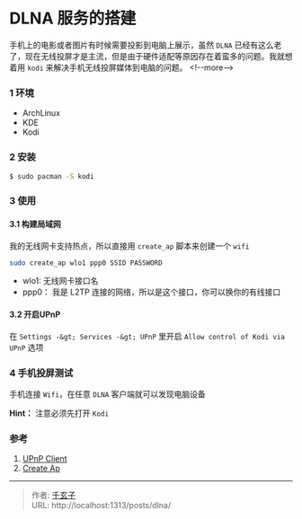 # DLNA 服务的搭建


手机上的电影或者图片有时候需要投影到电脑上展示，虽然 `DLNA` 已经有这么老了，现在无线投屏才是主流，但是由于硬件适配等原因存在着蛮多的问题。我就想着用 `kodi` 来解决手机无线投屏媒体到电脑的问题。
&lt;!--more--&gt;

### 1 环境

- ArchLinux
- KDE
- Kodi

### 2 安装

```bash
$ sudo pacman -S kodi
```

### 3 使用

#### 3.1 构建局域网

我的无线网卡支持热点，所以直接用 `create_ap` 脚本来创建一个 `wifi`

```bash
sudo create_ap wlo1 ppp0 SSID PASSWORD
```

- wlo1: 无线网卡接口名
- ppp0： 我是 L2TP 连接的网络，所以是这个接口，你可以换你的有线接口

#### 3.2 开启UPnP

在 `Settings -&gt; Services -&gt; UPnP` 里开启 `Allow control of Kodi via UPnP` 选项

### 4 手机投屏测试

手机连接 `Wifi`，在任意 `DLNA` 客户端就可以发现电脑设备

**Hint：** 注意必须先打开 `Kodi`

### 参考

1. [UPnP Client](https://kodi.wiki/view/UPnP/Client)
2. [Create Ap](https://github.com/oblique/create_ap)

---

> 作者: [千玄子](https://zjuyk.site)  
> URL: http://localhost:1313/posts/dlna/  

